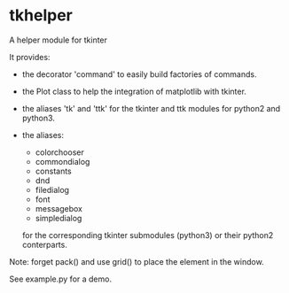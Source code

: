 # tkhelper
A helper module for tkinter

It provides:

- the decorator 'command' to easily build factories of commands.

- the Plot class to help the integration of matplotlib with tkinter.

- the aliases 'tk' and 'ttk' for the tkinter and ttk modules
  for python2 and python3.

- the aliases:

    - colorchooser
    - commondialog
    - constants
    - dnd
    - filedialog
    - font
    - messagebox
    - simpledialog

  for the corresponding tkinter submodules (python3)
  or their python2 conterparts.


Note: forget pack() and use grid() to place the element in the window.


See example.py for a demo.
